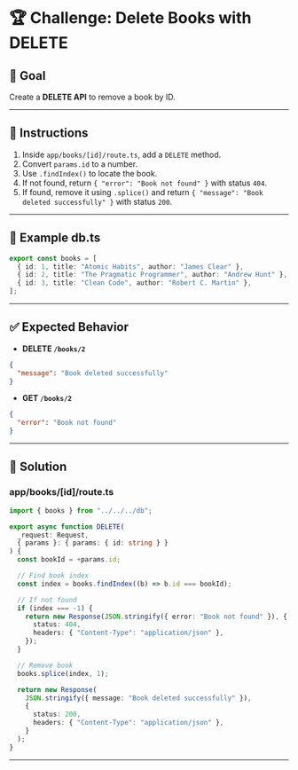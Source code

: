 # 🏆 Challenge: Delete Books with DELETE

## 🎯 Goal

Create a **DELETE API** to remove a book by ID.

---

## 📝 Instructions

1. Inside `app/books/[id]/route.ts`, add a `DELETE` method.
2. Convert `params.id` to a number.
3. Use `.findIndex()` to locate the book.
4. If not found, return `{ "error": "Book not found" }` with status `404`.
5. If found, remove it using `.splice()` and return `{ "message": "Book deleted successfully" }` with status `200`.

---

## 📂 Example db.ts

```ts
export const books = [
  { id: 1, title: "Atomic Habits", author: "James Clear" },
  { id: 2, title: "The Pragmatic Programmer", author: "Andrew Hunt" },
  { id: 3, title: "Clean Code", author: "Robert C. Martin" },
];
```

---

## ✅ Expected Behavior

* **DELETE `/books/2`**

```json
{
  "message": "Book deleted successfully"
}
```

* **GET `/books/2`**

```json
{
  "error": "Book not found"
}
```

---

## 📝 Solution

### app/books/\[id]/route.ts

```ts
import { books } from "../../../db";

export async function DELETE(
  _request: Request,
  { params }: { params: { id: string } }
) {
  const bookId = +params.id;

  // Find book index
  const index = books.findIndex((b) => b.id === bookId);

  // If not found
  if (index === -1) {
    return new Response(JSON.stringify({ error: "Book not found" }), {
      status: 404,
      headers: { "Content-Type": "application/json" },
    });
  }

  // Remove book
  books.splice(index, 1);

  return new Response(
    JSON.stringify({ message: "Book deleted successfully" }),
    {
      status: 200,
      headers: { "Content-Type": "application/json" },
    }
  );
}
```

---